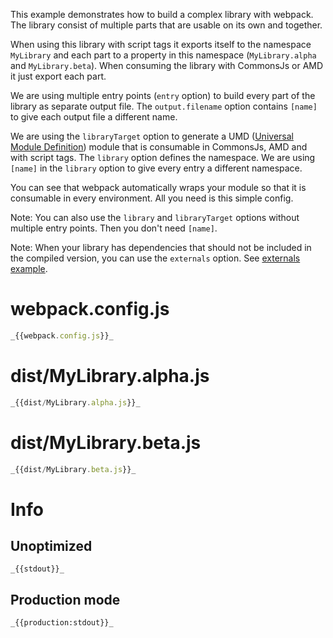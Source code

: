 This example demonstrates how to build a complex library with webpack. The library consist of multiple parts that are usable on its own and together.

When using this library with script tags it exports itself to the namespace `MyLibrary` and each part to a property in this namespace (`MyLibrary.alpha` and `MyLibrary.beta`). When consuming the library with CommonsJs or AMD it just export each part.

We are using multiple entry points (`entry` option) to build every part of the library as separate output file. The `output.filename` option contains `[name]` to give each output file a different name.

We are using the `libraryTarget` option to generate a UMD ([Universal Module Definition](https://github.com/umdjs/umd)) module that is consumable in CommonsJs, AMD and with script tags. The `library` option defines the namespace. We are using `[name]` in the `library` option to give every entry a different namespace.

You can see that webpack automatically wraps your module so that it is consumable in every environment. All you need is this simple config.

Note: You can also use the `library` and `libraryTarget` options without multiple entry points. Then you don't need `[name]`.

Note: When your library has dependencies that should not be included in the compiled version, you can use the `externals` option. See [externals example](https://github.com/webpack/webpack/tree/master/examples/externals).

# webpack.config.js

```javascript
_{{webpack.config.js}}_
```

# dist/MyLibrary.alpha.js

```javascript
_{{dist/MyLibrary.alpha.js}}_
```

# dist/MyLibrary.beta.js

```javascript
_{{dist/MyLibrary.beta.js}}_
```

# Info

## Unoptimized

```
_{{stdout}}_
```

## Production mode

```
_{{production:stdout}}_
```
